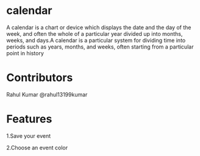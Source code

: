 # calendar
A calendar is a chart or device which displays the date and the day of the week, and often the whole of a particular year divided up into months, weeks, and days.A calendar is a particular system for dividing time into periods such as years, months, and weeks, often starting from a particular point in history

# Contributors
Rahul Kumar 
@rahul13199kumar

# Features
1.Save your event

2.Choose an event color
